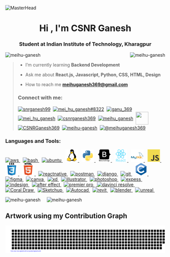 ![MasterHead](https://res.cloudinary.com/ganu369/image/upload/v1651129687/IIT-Kharagpur1_xwfwlx.png)
<h1 align="center">Hi , I'm CSNR Ganesh</h1>
<h3 align="center">Student at Indian Institute of Technology, Kharagpur</h3>
<img align="right" src="https://user-images.githubusercontent.com/100460284/166267423-a4500e67-b8a7-4434-bfda-3bf0142d8299.png" alt="meihu-ganesh" />

<p align="left"> <img src="https://komarev.com/ghpvc/?username=meihu-ganesh&label=Profile%20views&color=0e75b6&style=flat" alt="meihu-ganesh" /> </p>

>
> - I’m currently learning **Backend Development**
>
> - Ask me about **React.js, Javascript, Python, CSS, HTML, Design**
>
> - How to reach me **meihuganesh369@gmail.com**
>
> <h3 align="left">Connect with me:</h3>
> <p align="left">
> <!--  <a href="mailto:meihuganesh369@gmail.com" target="_blank">   <img src="https://user-images.githubusercontent.com/100460284/219360598-7bfd0164-c4f5-40aa-a9c4-7e2cedb29342.png" margin-top="50px" height="20" width="40" /></a>&nbsp;  -->
> <a href="https://linkedin.com/in/snrganesh99" target="_blank"><img align="center" src="https://user-images.githubusercontent.com/100460284/219107929-f5600474-8fc0-437a-892b-2e20ec74d9d7.png" alt="snrganesh99" height="40" width="40" /></a>&nbsp;
> <a href="https://discord.gg/mei_hu_ganesh#8322" target="_blank"><img align="center" src="https://user-images.githubusercontent.com/100460284/219306570-8e15e3da-8d07-446b-92a5-9633816cea7b.png" alt="mei_hu_ganesh#8322" height="40" width="40" /></a>&nbsp;
> <a href="https://t.me/ganu_369" target="_blank"><img align="center" src="https://user-images.githubusercontent.com/100460284/219308201-2ad62b38-4881-4c17-97b2-644001cb9eef.png" alt="ganu_369" height="40" width="40" /></a>&nbsp;
> <a href="https://instagram.com/mei_hu_ganesh" target="_blank"><img align="center" src="https://user-images.githubusercontent.com/100460284/219106974-cf0c4241-87dc-4195-bde0-0fac0c1d3884.png" alt="mei_hu_ganesh" height="40" width="40" /></a>&nbsp;
> <a href="https://twitter.com/csnrganesh369" target="_blank"><img align="center" src="https://user-images.githubusercontent.com/100460284/219107457-055e9a4e-102d-4873-a14c-4d01af33dccf.png" alt="csnrganesh369" height="40" width="40" /></a>&nbsp;
> <a href="https://www.snapchat.com/add/meihu_ganesh?share_id=vXlErkUGpXI&locale=en-US" target="_blank"><img align="center" src="https://user-images.githubusercontent.com/100460284/219310574-897a7591-3a93-4821-983c-b3942c24a47c.png" alt="meihu_ganesh" height="40" width="40" /></a>&nbsp;
> <a href="https://fb.com/csnrganesh369" target="_blank"><img align="center" src="https://user-images.githubusercontent.com/100460284/219310962-67f5a08c-569b-4912-941d-8bcae57aaac9.png" height="40" width="40" /></a>&nbsp;
> <a href="https://m.me/CSNRGanesh369" target="_blank"><img align="center" src="https://user-images.githubusercontent.com/100460284/219315326-2456265d-b341-4980-bfe4-3aadde84ecac.png" alt="CSNRGanesh369" height="40" width="40" /></a>&nbsp;   
> <a href="https://codepen.io/meihu-ganesh" target="_blank"><img align="center" src="https://user-images.githubusercontent.com/100460284/219312046-0ad43686-3a08-4863-abae-f472f95e9d51.png" alt="meihu-ganesh" height="40" width="40" /></a>&nbsp;
> <a href="https://medium.com/@meihuganesh369" target="_blank"><img align="center" src="https://user-images.githubusercontent.com/100460284/219312876-3e318ffa-3ffe-4f5d-a911-f4619c2b3001.png" alt="@meihuganesh369" height="40" width="40" /></a>&nbsp;
>
> </p>  

<h3 align="left">Languages and Tools:</h3>
<p> <!--   Tech --> <a href="https://aws.amazon.com" target="_blank" rel="noreferrer"> <img src="https://user-images.githubusercontent.com/100460284/219342688-3c712417-661a-40c8-8229-53ee57809a43.png" alt="aws" width="40" height="40"/> </a> &nbsp; <a href="https://www.gnu.org/software/bash/" target="_blank" rel="noreferrer"> <img src="https://user-images.githubusercontent.com/100460284/219343016-63c231e0-afec-4f00-8208-57537ff8a148.png" alt="bash" width="40" height="40"/> </a> &nbsp; <a href="https://ubuntu.com/" target="_blank" rel="noreferrer"> <img src="https://user-images.githubusercontent.com/100460284/219317373-9212d134-d8dd-426d-a860-ea2a24909624.png" alt="ubuntu" width="40" height="40"/> </a> &nbsp; <a href="https://www.linux.org/" target="_blank" rel="noreferrer"> <img src="https://raw.githubusercontent.com/devicons/devicon/master/icons/linux/linux-original.svg" alt="linux" width="40" height="40"/> </a> &nbsp; <a href="https://www.python.org" target="_blank" rel="noreferrer"> <img src="https://raw.githubusercontent.com/devicons/devicon/master/icons/python/python-original.svg" alt="python" width="40" height="40"/> </a> &nbsp; <a href="https://getbootstrap.com" target="_blank" rel="noreferrer"> <img src="https://raw.githubusercontent.com/devicons/devicon/master/icons/bootstrap/bootstrap-plain-wordmark.svg" alt="bootstrap" width="40" height="40"/> </a> &nbsp;  <a href="https://reactjs.org/" target="_blank" rel="noreferrer"> <img src="https://raw.githubusercontent.com/devicons/devicon/master/icons/react/react-original-wordmark.svg" alt="react" width="40" height="40"/> </a> &nbsp; <a href="https://www.mysql.com/" target="_blank" rel="noreferrer"> <img src="https://raw.githubusercontent.com/devicons/devicon/master/icons/mysql/mysql-original-wordmark.svg" alt="mysql" width="40" height="40"/> </a> &nbsp; <a href="https://developer.mozilla.org/en-US/docs/Web/JavaScript" target="_blank" rel="noreferrer"> <img src="https://raw.githubusercontent.com/devicons/devicon/master/icons/javascript/javascript-original.svg" alt="javascript" width="40" height="40"/> </a> &nbsp; <a href="https://www.w3schools.com/css/" target="_blank" rel="noreferrer"> <img src="https://raw.githubusercontent.com/devicons/devicon/master/icons/css3/css3-original-wordmark.svg" alt="css3" width="40" height="40"/> </a> &nbsp; <a href="https://www.w3.org/html/" target="_blank" rel="noreferrer"> <img src="https://raw.githubusercontent.com/devicons/devicon/master/icons/html5/html5-original-wordmark.svg" alt="html5" width="40" height="40"/> </a> &nbsp; <a href="https://reactnative.dev/" target="_blank" rel="noreferrer"> <img src="https://reactnative.dev/img/header_logo.svg" alt="reactnative" width="40" height="40"/> </a> &nbsp; <a href="https://postman.com" target="_blank" rel="noreferrer"> <img src="https://www.vectorlogo.zone/logos/getpostman/getpostman-icon.svg" alt="postman" width="40" height="40"/> </a> &nbsp; <a href="https://www.djangoproject.com/" target="_blank" rel="noreferrer"> <img src="https://cdn.worldvectorlogo.com/logos/django.svg" alt="django" width="40" height="40"/> </a> &nbsp; <a href="https://git-scm.com/" target="_blank" rel="noreferrer"> <img src="https://www.vectorlogo.zone/logos/git-scm/git-scm-icon.svg" alt="git" width="40" height="40"/> </a> &nbsp; <a href="https://www.cprogramming.com/" target="_blank" rel="noreferrer"> <img src="https://raw.githubusercontent.com/devicons/devicon/master/icons/c/c-original.svg" alt="c" width="40" height="40"/> </a> &nbsp; <!--  Graphic Design  --> <a href="https://www.figma.com/" target="_blank" rel="noreferrer"> <img src="https://www.vectorlogo.zone/logos/figma/figma-icon.svg" alt="figma" width="40" height="40"/> </a> &nbsp; <a href="https://www.canva.com/" target="_blank" rel="noreferrer"> <img src="https://static.canva.com/static/images/favicon-1.ico" alt="canva" width="40" height="40"/> </a> &nbsp; <a href="https://www.adobe.com/products/xd.html" target="_blank" rel="noreferrer"> <img src="https://user-images.githubusercontent.com/100460284/219330870-4d6b9cb9-50ac-4265-99f1-cf829a3effeb.png" alt="xd" width="40" height="40"/> </a> &nbsp; <a href="https://www.adobe.com/in/products/illustrator.html" target="_blank" rel="noreferrer"> <img src="https://user-images.githubusercontent.com/100460284/219326051-6d5c7f1b-29ef-4381-a5e2-5ea39ea9d731.png" alt="illustrator" width="40" height="40"/> </a> &nbsp; <a href="https://www.photoshop.com/en" target="_blank" rel="noreferrer"> <img src="https://user-images.githubusercontent.com/100460284/219325945-c9458998-51b6-4e0e-ac58-51d71a49a542.png" alt="photoshop" width="40" height="40"/> </a> &nbsp; <a href="https://www.adobe.com/express/" target="_blank" rel="noreferrer"> <img src="https://www.adobe.com/express/icons/cc-express.svg" alt="expess" width="40" height="40"/> </a> &nbsp; <a href="https://www.adobe.com/in/products/indesign.html" target="_blank" rel="noreferrer"> <img src="https://user-images.githubusercontent.com/100460284/219328694-54da0e2f-fd60-42d1-88d9-373fea801d73.png" alt="indesign" width="40" height="40"/> </a> &nbsp; <a href="https://www.adobe.com/in/products/aftereffects.html" target="_blank" rel="noreferrer"> <img src="https://user-images.githubusercontent.com/100460284/219327518-a6396041-373b-45e6-b9c1-30608385f7c5.png" alt="after effect" width="40" height="40"/> </a> &nbsp;  <a href="https://www.adobe.com/in/products/premiere.html" target="_blank" rel="noreferrer"> <img src="https://user-images.githubusercontent.com/100460284/219328186-0163aa54-d220-43e9-b863-cd32e7130ccc.png" alt="premier pro" width="40" height="40"/> </a> &nbsp;<a href="https://www.blackmagicdesign.com/products/davinciresolve" target="_blank" rel="noreferrer"> <img src="https://encrypted-tbn0.gstatic.com/images?q=tbn:ANd9GcSDBEbO2ruxrPY24u4QdcFUPhWsLsnuDgBEw2J96Us&s" alt="davinci resolve" width="40" height="40"/> </a> &nbsp;   <!-- Architecture   -->  <a href="https://www.coreldraw.com/en/" target="_blank" rel="noreferrer"> <img src="https://www.coreldraw.com/favicon.ico" alt="Coral Draw" width="40" height="40"/> </a> &nbsp;  <a href="https://www.sketchup.com/" target="_blank" rel="noreferrer"> <img src="https://user-images.githubusercontent.com/100460284/219341236-733d60bb-da8a-4f99-b23a-38153f8a3e1b.png" alt="Sketchup" width="40" height="40"/> </a> &nbsp; <a href="https://www.autodesk.in/products/autocad/" target="_blank" rel="noreferrer"> <img src="https://user-images.githubusercontent.com/100460284/219339219-c7a6fd6e-5ccf-4acd-8037-c601fda9376d.png" alt="Autocad" width="40" height="40"/> </a> &nbsp;  <a href="https://www.autodesk.in/products/revit/" target="_blank" rel="noreferrer"> <img src="https://user-images.githubusercontent.com/100460284/219338452-ab0865cf-3d46-4b05-8309-399f82149f90.png" alt="revit" width="40" height="40"/> </a> &nbsp;  <a href="https://www.blender.org/" target="_blank" rel="noreferrer"> <img src="https://download.blender.org/branding/community/blender_community_badge_white.svg" alt="blender" width="40" height="40"/> </a> &nbsp; <a href="https://unrealengine.com/" target="_blank" rel="noreferrer"> <img src="https://raw.githubusercontent.com/kenangundogan/fontisto/036b7eca71aab1bef8e6a0518f7329f13ed62f6b/icons/svg/brand/unreal-engine.svg" alt="unreal" width="40" height="40"/> </a> &nbsp; </p>

<p>
<img src="https://github-readme-stats.vercel.app/api/top-langs?username=meihu-ganesh&show_icons=true&locale=en&layout=compact" alt="meihu-ganesh" />
<!--   &nbsp; <img src="https://github-readme-stats.vercel.app/api?username=meihu-ganesh&show_icons=true&locale=en" alt="meihu-ganesh" /> -->
  &nbsp; <img src="https://github-readme-streak-stats.herokuapp.com/?user=meihu-ganesh&" alt="meihu-ganesh" />
</p>


<!-- [![](https://raw.githubusercontent.com/vn7n24fzkq/github-profile-summary-cards-example/master/profile-summary-card-output/codeSTACKr/0-profile-details.svg)](https://github.com/meihu-ganesh/meihu-ganesh)
[![](https://raw.githubusercontent.com/vn7n24fzkq/github-profile-summary-cards-example/master/profile-summary-card-output/codeSTACKr/1-repos-per-language.svg)](https://github.com/vn7n24fzkq/github-profile-summary-cards) [![](https://raw.githubusercontent.com/vn7n24fzkq/github-profile-summary-cards-example/master/profile-summary-card-output/codeSTACKr/2-most-commit-language.svg)](https://github.com/vn7n24fzkq/github-profile-summary-cards)
[![](https://raw.githubusercontent.com/vn7n24fzkq/github-profile-summary-cards-example/master/profile-summary-card-output/codeSTACKr/3-stats.svg)](https://github.com/vn7n24fzkq/github-profile-summary-cards) [![](https://raw.githubusercontent.com/vn7n24fzkq/github-profile-summary-cards-example/master/profile-summary-card-output/codeSTACKr/4-productive-time.svg)](https://github.com/vn7n24fzkq/github-profile-summary-cards) -->

## Artwork using my Contribution Graph 
![gitartwork](gitartwork.svg)

